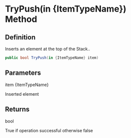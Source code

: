 # TryPush(in {ItemTypeName}) Method

## Definition
Inserts an element at the top of the Stack..

```C#
public bool TryPush(in {ItemTypeName} item)
```

## Parameters
item {ItemTypeName}

Inserted element

## Returns
bool

True if operation successful otherwise false
